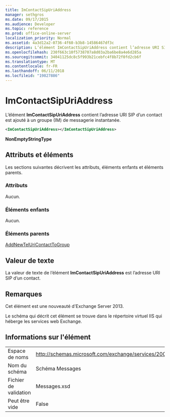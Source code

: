 ```yaml
---
title: ImContactSipUriAddress
manager: sethgros
ms.date: 09/17/2015
ms.audience: Developer
ms.topic: reference
ms.prod: office-online-server
localization_priority: Normal
ms.assetid: 4a3d12a2-0736-4f60-b3b8-14586467df3c
description: L’élément ImContactSipUriAddress contient l’adresse URI SIP d’un contact est ajouté à un groupe (IM) de messagerie instantanée.
ms.openlocfilehash: 230f663c10f5738707a8d03a2ba6be8a4e6d285a
ms.sourcegitcommit: 34041125dc8c5f993b21cebfc4f8b72f0fd2cb6f
ms.translationtype: MT
ms.contentlocale: fr-FR
ms.lasthandoff: 06/11/2018
ms.locfileid: "19827886"
---
```

# <a name="imcontactsipuriaddress"></a>ImContactSipUriAddress

L’élément **ImContactSipUriAddress** contient l’adresse URI SIP d’un contact est ajouté à un groupe (IM) de messagerie instantanée. 
  
```XML
<ImContactSipUriAddress></ImContactSipUriAddress>
```

 **NonEmptyStringType**
## <a name="attributes-and-elements"></a>Attributs et éléments

Les sections suivantes décrivent les attributs, éléments enfants et éléments parents.
  
### <a name="attributes"></a>Attributs

Aucun.
  
### <a name="child-elements"></a>Éléments enfants

Aucun.
  
### <a name="parent-elements"></a>Éléments parents

[AddNewTelUriContactToGroup](addnewteluricontacttogroup.md)
  
## <a name="text-value"></a>Valeur de texte

La valeur de texte de l’élément **ImContactSipUriAddress** est l’adresse URI SIP d’un contact. 
  
## <a name="remarks"></a>Remarques

Cet élément est une nouveauté d'Exchange Server 2013.
  
Le schéma qui décrit cet élément se trouve dans le répertoire virtuel IIS qui héberge les services web Exchange.
  
## <a name="element-information"></a>Informations sur l'élément

|||
|:-----|:-----|
|Espace de noms  <br/> |http://schemas.microsoft.com/exchange/services/2006/messages  <br/> |
|Nom du schéma  <br/> |Schéma Messages  <br/> |
|Fichier de validation  <br/> |Messages.xsd  <br/> |
|Peut être vide  <br/> |False  <br/> |
   

